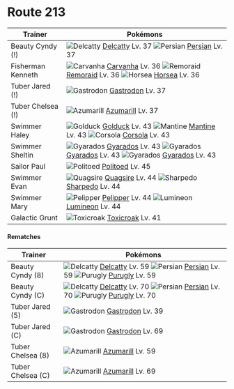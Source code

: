 # Route 213

Trainer                    | Pokémons
---                        | ---
Beauty Cyndy (!)           | ![][301]  [Delcatty] Lv. 37  ![][053]  [Persian] Lv. 37
Fisherman Kenneth          | ![][318]  [Carvanha] Lv. 36  ![][223]  [Remoraid] Lv. 36  ![][116]  [Horsea] Lv. 36
Tuber Jared (!)            | ![][423]  [Gastrodon] Lv. 37
Tuber Chelsea (!)          | ![][184]  [Azumarill] Lv. 37
Swimmer Haley              | ![][055]  [Golduck] Lv. 43  ![][226]  [Mantine] Lv. 43  ![][222]  [Corsola] Lv. 43
Swimmer Sheltin            | ![][130]  [Gyarados] Lv. 43  ![][130]  [Gyarados] Lv. 43  ![][130]  [Gyarados] Lv. 43
Sailor Paul                | ![][186]  [Politoed] Lv. 45
Swimmer Evan               | ![][195]  [Quagsire] Lv. 44  ![][319]  [Sharpedo] Lv. 44
Swimmer Mary               | ![][279]  [Pelipper] Lv. 44  ![][457]  [Lumineon] Lv. 44
Galactic Grunt             | ![][454]  [Toxicroak] Lv. 41

#### Rematches

Trainer                    | Pokémons
---                        | ---
Beauty Cyndy (8)           | ![][301]  [Delcatty] Lv. 59  ![][053]  [Persian] Lv. 59  ![][432]  [Purugly] Lv. 59
Beauty Cyndy (C)           | ![][301]  [Delcatty] Lv. 70  ![][053]  [Persian] Lv. 70  ![][432]  [Purugly] Lv. 70
Tuber Jared (5)            | ![][423]  [Gastrodon] Lv. 39
Tuber Jared (C)            | ![][423]  [Gastrodon] Lv. 69
Tuber Chelsea (8)          | ![][184]  [Azumarill] Lv. 59
Tuber Chelsea (C)          | ![][184]  [Azumarill] Lv. 69


[053]: https://raw.githubusercontent.com/PokeAPI/sprites/master/sprites/pokemon/53.png "Persian"
[055]: https://raw.githubusercontent.com/PokeAPI/sprites/master/sprites/pokemon/55.png "Golduck"
[116]: https://raw.githubusercontent.com/PokeAPI/sprites/master/sprites/pokemon/116.png "Horsea"
[130]: https://raw.githubusercontent.com/PokeAPI/sprites/master/sprites/pokemon/130.png "Gyarados"
[184]: https://raw.githubusercontent.com/PokeAPI/sprites/master/sprites/pokemon/184.png "Azumarill"
[186]: https://raw.githubusercontent.com/PokeAPI/sprites/master/sprites/pokemon/186.png "Politoed"
[195]: https://raw.githubusercontent.com/PokeAPI/sprites/master/sprites/pokemon/195.png "Quagsire"
[222]: https://raw.githubusercontent.com/PokeAPI/sprites/master/sprites/pokemon/222.png "Corsola"
[223]: https://raw.githubusercontent.com/PokeAPI/sprites/master/sprites/pokemon/223.png "Remoraid"
[226]: https://raw.githubusercontent.com/PokeAPI/sprites/master/sprites/pokemon/226.png "Mantine"
[279]: https://raw.githubusercontent.com/PokeAPI/sprites/master/sprites/pokemon/279.png "Pelipper"
[301]: https://raw.githubusercontent.com/PokeAPI/sprites/master/sprites/pokemon/301.png "Delcatty"
[318]: https://raw.githubusercontent.com/PokeAPI/sprites/master/sprites/pokemon/318.png "Carvanha"
[319]: https://raw.githubusercontent.com/PokeAPI/sprites/master/sprites/pokemon/319.png "Sharpedo"
[423]: https://raw.githubusercontent.com/PokeAPI/sprites/master/sprites/pokemon/423.png "Gastrodon"
[432]: https://raw.githubusercontent.com/PokeAPI/sprites/master/sprites/pokemon/432.png "Purugly"
[454]: https://raw.githubusercontent.com/PokeAPI/sprites/master/sprites/pokemon/454.png "Toxicroak"
[457]: https://raw.githubusercontent.com/PokeAPI/sprites/master/sprites/pokemon/457.png "Lumineon"
[Persian]: /pokemon_changes/053.md
[Golduck]: /pokemon_changes/055.md
[Horsea]: /pokemon_changes/116.md
[Gyarados]: /pokemon_changes/130.md
[Azumarill]: /pokemon_changes/184.md
[Politoed]: /pokemon_changes/186.md
[Quagsire]: /pokemon_changes/195.md
[Corsola]: /pokemon_changes/222.md
[Remoraid]: /pokemon_changes/223.md
[Mantine]: /pokemon_changes/226.md
[Pelipper]: /pokemon_changes/279.md
[Delcatty]: /pokemon_changes/301.md
[Carvanha]: /pokemon_changes/318.md
[Sharpedo]: /pokemon_changes/319.md
[Gastrodon]: /pokemon_changes/423.md
[Purugly]: /pokemon_changes/432.md
[Toxicroak]: /pokemon_changes/454.md
[Lumineon]: /pokemon_changes/457.md
